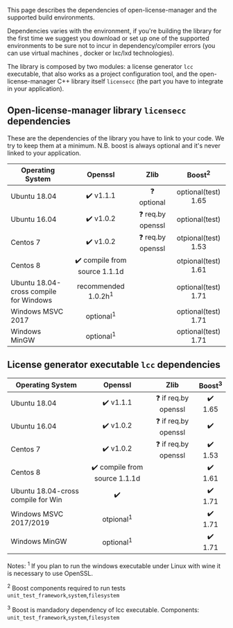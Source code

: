 This page describes the dependencies of open-license-manager and the supported build environments.

Dependencies varies with the environment, if you're building the library for the first time we suggest you download or set up one of the supported environments to be sure not to incur in dependency/compiler errors (you can use virtual machines , docker or lxc/lxd technologies).

The library is composed by two modules: a license generator `lcc` executable, that also works as a project configuration tool, and the open-license-manager C++ library itself `licensecc` (the part you have to integrate in your application).
 
## Open-license-manager library `licensecc` dependencies
These are the dependencies of the library you have to link to your code. We try to keep them at a minimum. N.B. boost is always optional and it's never linked to your application.

| Operating System               | Openssl    | Zlib                        | Boost<sup>2</sup>   |
|--------------------------------|:----------:|:---------------------------:|:-------------------:| 
| Ubuntu 18.04     | :heavy_check_mark: v1.1.1| :question: optional         | optional(test) 1.65 |
| Ubuntu 16.04     | :heavy_check_mark: v1.0.2| :question: req.by openssl   | optional(test)      |
| Centos 7         | :heavy_check_mark: v1.0.2| :question: req.by openssl   | otpional(test) 1.53 |
| Centos 8         | :heavy_check_mark: compile from source 1.1.1d     |    | otpional(test) 1.61 |
| Ubuntu 18.04-cross compile for Windows|recommended 1.0.2h<sup>1</sup>|    | optional(test) 1.71 |
| Windows MSVC 2017| optional<sup>1</sup>     |                             | optional(test) 1.71 |
| Windows MinGW    | optional<sup>1</sup>     |                             | optional(test) 1.71 |


## License generator executable `lcc` dependencies

| Operating System               | Openssl      | Zlib                       | Boost<sup>3</sup>       |
|--------------------------------|:------------:|:--------------------------:|:-----------------------:| 
| Ubuntu 18.04        |:heavy_check_mark: v1.1.1|:question: if req.by openssl|:heavy_check_mark: 1.65  |
| Ubuntu 16.04        |:heavy_check_mark: v1.0.2|:question: if req.by openssl|:heavy_check_mark:       |
| Centos 7            |:heavy_check_mark: v1.0.2|:question: if req.by openssl| :heavy_check_mark: 1.53 |
| Centos 8            | :heavy_check_mark: compile from source 1.1.1d|       | :heavy_check_mark: 1.61 |
| Ubuntu 18.04-cross compile for Win|:heavy_check_mark:|                     | :heavy_check_mark: 1.71 |
| Windows MSVC 2017/2019| otpional<sup>1</sup>|                              | :heavy_check_mark: 1.71 |
| Windows MinGW         | optional<sup>1</sup>|                              | :heavy_check_mark: 1.71 |

Notes:
<sup>1</sup> If you plan to run the windows executable under Linux with wine it is necessary to use OpenSSL.

<sup>2</sup> Boost components required to run tests `unit_test_framework`,`system`,`filesystem`

<sup>3</sup> Boost is mandadory dependency of lcc executable. Components: `unit_test_framework`,`system`,`filesystem`